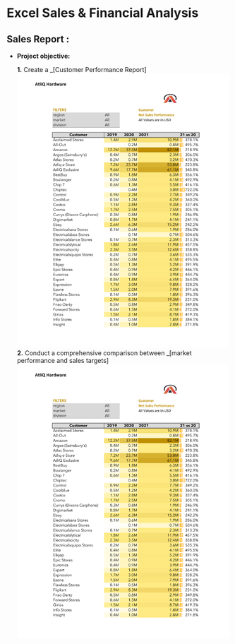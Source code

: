 # Excel Sales & Financial Analysis

## Sales Report :


- **Project objective:** 

    **1.** Create a _[Customer Performance Report]
  <img src="Customer Performance Report.pdf" class="center">
  **2.** Conduct a comprehensive comparison between _[market performance and sales targets]
   <img src="Market Performance vs Target Report.pdf" class="center">
